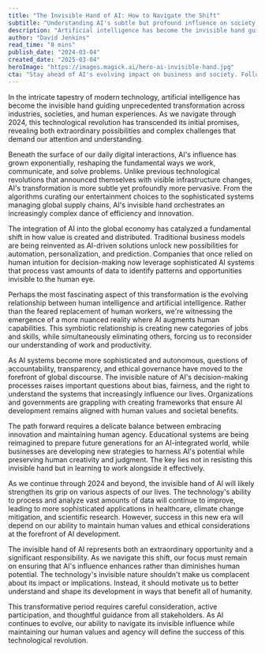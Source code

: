 ```yaml
---
title: "The Invisible Hand of AI: How to Navigate the Shift"
subtitle: "Understanding AI's subtle but profound influence on society and business"
description: "Artificial intelligence has become the invisible hand guiding unprecedented transformation across industries and societies. This article explores how AI's subtle yet profound influence is reshaping our world and how we can effectively navigate this technological shift while maintaining human agency and values."
author: "David Jenkins"
read_time: "8 mins"
publish_date: "2024-03-04"
created_date: "2025-03-04"
heroImage: "https://images.magick.ai/hero-ai-invisible-hand.jpg"
cta: "Stay ahead of AI's evolving impact on business and society. Follow us on LinkedIn for daily insights into the future of technology and innovation."
---
```


In the intricate tapestry of modern technology, artificial intelligence has become the invisible hand guiding unprecedented transformation across industries, societies, and human experiences. As we navigate through 2024, this technological revolution has transcended its initial promises, revealing both extraordinary possibilities and complex challenges that demand our attention and understanding.

Beneath the surface of our daily digital interactions, AI's influence has grown exponentially, reshaping the fundamental ways we work, communicate, and solve problems. Unlike previous technological revolutions that announced themselves with visible infrastructure changes, AI's transformation is more subtle yet profoundly more pervasive. From the algorithms curating our entertainment choices to the sophisticated systems managing global supply chains, AI's invisible hand orchestrates an increasingly complex dance of efficiency and innovation.

The integration of AI into the global economy has catalyzed a fundamental shift in how value is created and distributed. Traditional business models are being reinvented as AI-driven solutions unlock new possibilities for automation, personalization, and prediction. Companies that once relied on human intuition for decision-making now leverage sophisticated AI systems that process vast amounts of data to identify patterns and opportunities invisible to the human eye.

Perhaps the most fascinating aspect of this transformation is the evolving relationship between human intelligence and artificial intelligence. Rather than the feared replacement of human workers, we're witnessing the emergence of a more nuanced reality where AI augments human capabilities. This symbiotic relationship is creating new categories of jobs and skills, while simultaneously eliminating others, forcing us to reconsider our understanding of work and productivity.

As AI systems become more sophisticated and autonomous, questions of accountability, transparency, and ethical governance have moved to the forefront of global discourse. The invisible nature of AI's decision-making processes raises important questions about bias, fairness, and the right to understand the systems that increasingly influence our lives. Organizations and governments are grappling with creating frameworks that ensure AI development remains aligned with human values and societal benefits.

The path forward requires a delicate balance between embracing innovation and maintaining human agency. Educational systems are being reimagined to prepare future generations for an AI-integrated world, while businesses are developing new strategies to harness AI's potential while preserving human creativity and judgment. The key lies not in resisting this invisible hand but in learning to work alongside it effectively.

As we continue through 2024 and beyond, the invisible hand of AI will likely strengthen its grip on various aspects of our lives. The technology's ability to process and analyze vast amounts of data will continue to improve, leading to more sophisticated applications in healthcare, climate change mitigation, and scientific research. However, success in this new era will depend on our ability to maintain human values and ethical considerations at the forefront of AI development.

The invisible hand of AI represents both an extraordinary opportunity and a significant responsibility. As we navigate this shift, our focus must remain on ensuring that AI's influence enhances rather than diminishes human potential. The technology's invisible nature shouldn't make us complacent about its impact or implications. Instead, it should motivate us to better understand and shape its development in ways that benefit all of humanity.

This transformative period requires careful consideration, active participation, and thoughtful guidance from all stakeholders. As AI continues to evolve, our ability to navigate its invisible influence while maintaining our human values and agency will define the success of this technological revolution.
